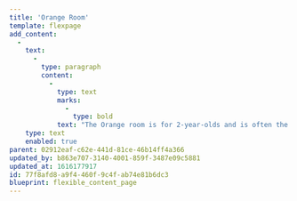 ```yaml
---
title: 'Orange Room'
template: flexpage
add_content:
  -
    text:
      -
        type: paragraph
        content:
          -
            type: text
            marks:
              -
                type: bold
            text: "The Orange room is for 2-year-olds and is often the children’s first experience at our school.\_Here the youngest children develop the critical skills needed for their later school life (and life in general). Through play, exploration and conversation, children gain the building blocks necessary to become enthusiastic learners."
    type: text
    enabled: true
parent: 02912eaf-c62e-441d-81ce-46b14ff4a366
updated_by: b863e707-3140-4001-859f-3487e09c5881
updated_at: 1616177917
id: 77f8afd8-a9f4-460f-9c4f-ab74e81b6dc3
blueprint: flexible_content_page
---
```

